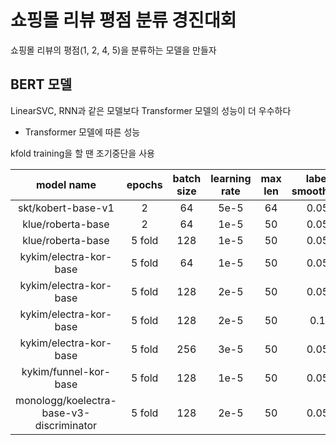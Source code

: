 # 쇼핑몰 리뷰 평점 분류 경진대회

쇼핑몰 리뷰의 평점(1, 2, 4, 5)을 분류하는 모델을 만들자

## BERT 모델

LinearSVC, RNN과 같은 모델보다 Transformer 모델의 성능이 더 우수하다

- Transformer 모델에 따른 성능

kfold training을 할 땐 조기중단을 사용

|model name|epochs|batch size|learning rate|max len|label smoothing|valid acc|public acc|
|:-:|:-:|:-:|:-:|:-:|:-:|:-:|:-:|
|skt/kobert-base-v1|2|64|5e-5|64|0.05|0.68631|0.68344|
|klue/roberta-base|2|64|1e-5|50|0.05|0.7054|0.68952|
|klue/roberta-base|5 fold|128|1e-5|50|0.05|0.6958|0.69568|
|kykim/electra-kor-base|5 fold|64|1e-5|50|0.05|0.7040|0.7064|
|kykim/electra-kor-base|5 fold|128|2e-5|50|0.05|0.7033|0.70872|
|kykim/electra-kor-base|5 fold|128|2e-5|50|0.1|0.7033|0.70544|
|kykim/electra-kor-base|5 fold|256|3e-5|50|0.05|0.7048|0.7048|
|kykim/funnel-kor-base|5 fold|128|1e-5|50|0.05|0.7017|0.7024|
|monologg/koelectra-base-v3-discriminator|5 fold|128|2e-5|50|0.05|0.6953|0.69432|

